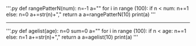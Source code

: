 '''.py
def rangePatterN(num):
    n=-1
    a=""
    for i in range (100):
        if n < num:
            n+=1
        else:
            n=0
        a+=str(n)+","
    return a
a=rangePatterN(10)
print(a)
'''


------------------------------------------------------------------------------------------------------------------------------------------------------------------------------------

'''.py
def agelist(age):
    n=0
    sum=0
    a=""
    for i in range (100):
        if n < age:
            n+=1
        else:
            n=1
        a+=str(n)+","
    return a
a=agelist(10)
print(a)
'''
